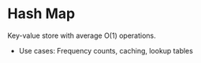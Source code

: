# Hash Map
Key-value store with average O(1) operations.
- Use cases: Frequency counts, caching, lookup tables
